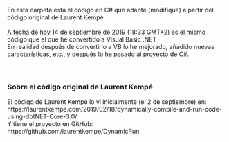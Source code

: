 En esta carpeta está el código en C# que adapté (modifiqué) a partir del código original de Laurent Kempé<br>
<br>
A fecha de hoy 14 de septiembre de 2019 (18:33 GMT+2) es el mismo código que el que he convertido a Visual Basic .NET<br>
En realidad después de convertirlo a VB lo he mejorado, añadido nuevas características, etc., y después lo he pasado al proyecto de C#.
<br>
<br>
<br>
<h3>Sobre el código original de Laurent Kempé</h3>
El código de Laurent Kempé lo vi inicialmente (el 2 de septiembre) en:<br>
https://laurentkempe.com/2019/02/18/dynamically-compile-and-run-code-using-dotNET-Core-3.0/<br>
Y tiene el proyecto en GitHub:<br>
https://github.com/laurentkempe/DynamicRun<br>
<br>
<br>
